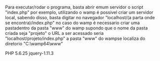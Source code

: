 Para executar/rodar o programa, basta abrir emum servidor o script "index.php"
por exemplo, utilizando o wamp é possivel criar um servidor local, sabendo 
disso, basta digitar no navegador "localhost/(a parta onde se encontra)/index.php"
no caso do wamp é necessario criar uma pastadentro da pasta "www" do wamp supondo que
o nome da pasta criada seja "projeto" o URL a ser acessado seria "localhost/projeto/index.php"
a pasta "www" do wampse localiza do diretorio "C:\wamp64\www\"


PHP 5.6.25 
jquery-1.11.3